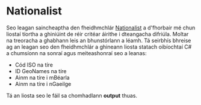 # Nationalist

Seo leagan saincheaptha den fheidhmchlár [Nationalist](https://github.com/rodoch/Nationalist/) a d'fhorbair mé chun liostaí tíortha a ghiniúint de réir critéar áirithe i dteangacha difriúla. Moltar na treoracha a ghabhann leis an bhunstórlann a léamh. Tá seirbhís bhreise ag an leagan seo den fheidhmchlár a ghineann liosta statach oibíochtaí C# a chumsíonn na sonraí agus meiteashonraí seo a leanas:

- Cód ISO na tíre
- ID GeoNames na tíre
- Ainm na tíre i mBéarla
- Ainm na tíre i nGaeilge

Tá an liosta seo le fáil sa chomhadlann **output** thuas.
